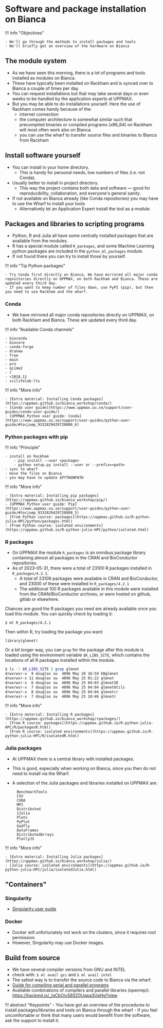 # Software and package installation on Bianca


!!! info "Objectives" 

    - We'll go through the methods to install packages and tools
    - We'll briefly get an overview of the hardware on Bianca

## The module system

- As we have seen this morning, there is a lot of programs and tools installed as modules on Bianca.
- These have typically been installed on Rackham and is synced over to Bianca a couple of times per day.
- You can request installations but that may take several days or even weeks to be handled by the application experts at UPPMAX.
- But you may be able to do installations yourself. Here the use of Rackham comes handy because of the:
    - internet connection
    - the computer architecture is somewhat similar such that precompiled binaries or compiled programs (x86_64) on Rackham will most often work also on Bianca.
    - you can use the wharf to transfer source files and binaries to Bianca from Rackham

## Install software yourself
- You can install in your home directory.
    - This is handy for personal needs, low numbers of files (i.e. not Conda).
- Usually better to install in project directory.
    - This way the project contains both data and software — good for reproducibility, collaboration, and everyone's general sanity.
- If not available on Bianca already (like Conda repositories) you may have to use the Wharf to install your tools
    - Alternatively let an Application Expert install the tool as a module.



## Packages and libraries to scripting programs

- Python, R and Julia all have some centrally installed packages that are available from the modules. 
- R has a special module called ``R_packages``, and some Machine Learning python packages are included in the ``python_ml_packages`` module.
- If not found there you can try to install those by yourself.


!!! info "Tip Python packages"

    - Try Conda first directly on Bianca. We have mirrored all major conda repositories directly on UPPMAX, on both Rackham and Bianca. These are updated every third day.
    - If you want to keep number of files down, use PyPI (pip), but then you need to use Rackham and the wharf.

### Conda

- We have mirrored all major conda repositories directly on UPPMAX, on both Rackham and Bianca. These are updated every third day.

!!! info "Available Conda channels"
      
    - bioconda
    - biocore
    - conda-forge
    - dranew
    - free
    - main
    - pro
    - qiime2
    - r
    - r2018.11
    - scilifelab-lts

!!! info "More info"

    - [Extra material: Installing Conda packages](https://uppmax.github.io/bianca_workshop/conda/)
    - [Conda user guide](https://www.uppmax.uu.se/support/user-guides/conda-user-guide/)
    - [UPPMAX Python user guide: Conda](https://www.uppmax.uu.se/support/user-guides/python-user-guide/#tocjump_9332829429720808_6)



### Python packages with pip

!!! info "Principle"

    - install on Rackham
        - pip install --user <package>
        - python setup.py install --user or --prefix=<path>
    - sync to wharf
    - move the files on Bianca
    - you may have to update $PYTHONPATH

!!! info "More info"

    - [Extra material: Installing pip packages](https://uppmax.github.io/bianca_workshop/pip/)
    - [UPPMAX Python user guide: Pip](https://www.uppmax.uu.se/support/user-guides/python-user-guide/#tocjump_9332829429720808_5)
    - [From Python course: packages](https://uppmax.github.io/R-python-julia-HPC/python/packages.html)
    - [From Python course: isolated environments](https://uppmax.github.io/R-python-julia-HPC/python/isolated.html)


### R packages

- On UPPMAX the module ``R_packages`` is an omnibus package library containing almost all packages in the CRAN and BioConductor repositories. 
- As of 2023-05-31, there were a total of 23100 R packages installed in ``R_packages/4.2.1``.
    -  A total of 23109 packages were available in CRAN and BioConductor, and 23000 of these were installed in ``R_packages/4.2.1``
    -  The additional 100 R packages available in this module were installed from the CRAN/BioConductor archives, or were hosted on github, gitlab or elsewhere.

Chances are good the R packages you need are already available once you load this module.  You can quickly check by loading it:

``$ ml R_packages/4.2.1``

Then within R, try loading the package you want:

``library(glmnet)``

Or a bit longer way, you can ``grep`` for the package after this module is loaded using the environment variable ``$R_LIBS_SITE``, which contains the locations of all R packages installed within the module.

```bash
$ ls -l $R_LIBS_SITE | grep glmnet
drwxrwsr-x  9 douglas sw  4096 May 28 16:59 EBglmnet
drwxrwsr-x 11 douglas sw  4096 May 25 01:22 glmnet
drwxrwsr-x  6 douglas sw  4096 May 25 04:03 glmnetSE
drwxrwsr-x  7 douglas sw  4096 May 25 04:04 glmnetUtils
drwxrwsr-x  8 douglas sw  4096 May 25 04:04 glmnetcr
drwxrwsr-x  7 douglas sw  4096 May 25 10:46 glmnetr
```

!!! info "More info"

    - [Extra material: Installing R packages](https://uppmax.github.io/bianca_workshop/rpackages/)
    - [From R course: packages](https://uppmax.github.io/R-python-julia-HPC/R/packagesR.html)
    - [From R course: isolated environments](https://uppmax.github.io/R-python-julia-HPC/R/isolatedR.html)

### Julia packages

- At UPPMAX there is a central library with installed packages.
- This is good, especially when working on Bianca, since you then do not need to install via the Wharf.
- A selection of the Julia packages and libraries installed on UPPMAX are:

        BenchmarkTools
        CSV
        CUDA
        MPI
        Distributed
        IJulia
        Plots
        PyPlot
        Gadfly
        DataFrames
        DistributedArrays
        PlotlyJS

!!! info "More info"

    - [Extra material: Installing Julia packages](https://uppmax.github.io/bianca_workshop/julia/)
    - [Julia course: isolated environments](https://uppmax.github.io/R-python-julia-HPC/julia/isolatedJulia.html)

## "Containers"
### Singularity
- [Singularity user guide](https://www.uppmax.uu.se/support/user-guides/singularity-user-guide/)

### Docker
- Docker will unfortunately not work on the clusters, since it requires root permission.
- However, Singularity may use Docker images.

## Build from source
- We have several compiler versions from GNU and INTEL
- check with: ``$ ml avail gcc`` and ``$ ml avail intel``
- The safest way is to transfer the source code to Bianca via the wharf.
- [Guide for compiling serial and parallel programs](https://www.uppmax.uu.se/support/user-guides/mpi-and-openmp-user-guide/)
- Available combinations of compilers and parallel libraries (openmpi): <https://hackmd.io/_IqCbOiyS8SZ0Uqpa3UpHg?view>



!!! abstract "Keypoints"
    - You have got an overview of the procedures to install packages/libraries and tools on Bianca through the wharf
    - If you feel uncomfortable or think that many users would benefit from the software, ask the support to install it.
